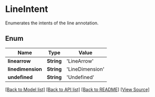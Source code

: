 # LineIntent
Enumerates the intents of the line annotation.

## Enum
Name | Type | Value
------------ | ------------- | -------------
**linearrow** | **String** | 'LineArrow'
**linedimension** | **String** | 'LineDimension'
**undefined** | **String** | 'Undefined'

[[Back to Model list]](../README.md#documentation-for-models) [[Back to API list]](../README.md#documentation-for-api-endpoints) [[Back to README]](../README.md) [[View Source]](../AsposePdfCloud/Models/LineIntent.swift)

